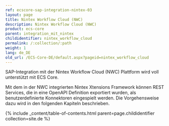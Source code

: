 ```yaml
---
ref: ecscore-sap-integration-nintex-03
layout: page
title: Nintex Workflow Cloud (NWC)
description: Nintex Workflow Cloud (NWC)
product: ecs-core
parent: integration_mit_nintex
childidentifier: nintex_workflow_cloud
permalink: /:collection/:path
weight: 1
lang: de_DE
old_url: /ECS-Core-DE/default.aspx?pageid=nintex_workflow_cloud
---
```


SAP-Integration mit der Nintex Workflow Cloud (NWC) Plattform wird voll unterstützt mit ECS Core.

Mit dem in der NWC integrierten Nintex Xtensions Framework können REST Services, die in eine OpenAPI Definition exportiert wurden, als benutzerdefinierte Konnektoren eingespielt werden. Die Vorgehensweise dazu wird in den folgenden Kapiteln beschrieben. 

{% include _content/table-of-contents.html parent=page.childidentifier collection=site.de %}